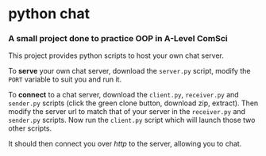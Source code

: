 python chat
===========

### A small project done to practice OOP in A-Level ComSci

This project provides python scripts to host your own chat server.

To **serve** your own chat server, download the `server.py` script, modify the `PORT` variable to suit you and run it.

To **connect** to a chat server, download the `client.py`, `receiver.py` and `sender.py` scripts (click the green clone button, download zip, extract). Then modify the server url to match that of your server in the `receiver.py` and `sender.py` scripts. Now run the `client.py` script which will launch those two other scripts.

It should then connect you over *http* to the server, allowing you to chat.
